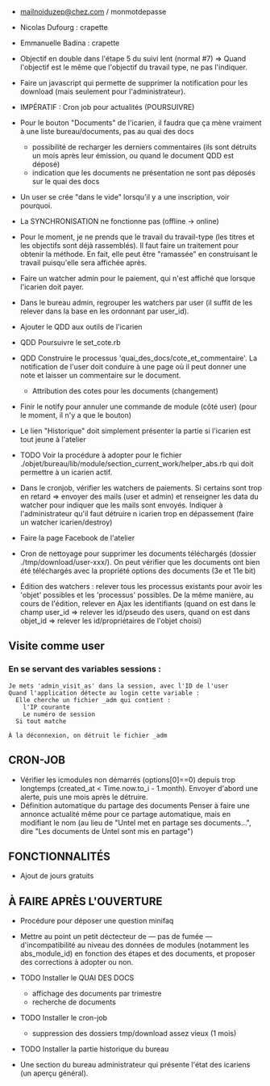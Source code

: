 * mailnoiduzep@chez.com / monmotdepasse
* Nicolas Dufourg   : crapette
* Emmanuelle Badina : crapette

* Objectif en double dans l'étape 5 du suivi lent (normal #7)
  => Quand l'objectif est le même que l'objectif du travail type, ne pas l'indiquer.

* Faire un javascript qui permette de supprimer la notification pour les
  download (mais seulement pour l'administrateur).

* IMPÉRATIF : Cron job pour actualités (POURSUIVRE)

* Pour le bouton "Documents" de l'icarien, il faudra que ça mène vraiment à une liste bureau/documents, pas au quai des docs
  - possibilité de recharger les derniers commentaires (ils sont détruits un mois après leur émission, ou quand le document QDD est déposé)
  -  indication que les documents ne présentation ne sont pas déposés sur le quai des docs
* Un user se crée "dans le vide" lorsqu'il y a une inscription, voir pourquoi.
* La SYNCHRONISATION ne fonctionne pas (offline -> online)

* Pour le moment, je ne prends que le travail du travail-type (les titres et les objectifs sont déjà rassemblés). Il faut faire un traitement pour obtenir la méthode. En fait, elle peut être "ramassée" en construisant le travail puisqu'elle sera affichée après.
* Faire un watcher admin pour le paiement, qui n'est affiché que lorsque l'icarien doit payer.
* Dans le bureau admin, regrouper les watchers par user (il suffit de les relever dans la base en les ordonnant par user_id).
* Ajouter le QDD aux outils de l'icarien
* QDD Poursuivre le set_cote.rb
* QDD Construire le processus 'quai_des_docs/cote_et_commentaire'. La notification de l'user doit conduire à une page où il peut donner une note et laisser un commentaire sur le document.

  - Attribution des cotes pour les documents (changement)
* Finir le notify pour annuler une commande de module (côté user) (pour le moment, il n'y a que le bouton)

* Le lien "Historique" doit simplement présenter la partie si l'icarien est tout jeune à l'atelier
* TODO Voir la procédure à adopter pour le fichier ./objet/bureau/lib/module/section_current_work/helper_abs.rb qui doit permettre à un icarien actif.
* Dans le cronjob, vérifier les watchers de paiements. Si certains sont trop en retard => envoyer des mails (user et admin) et renseigner les data du watcher pour indiquer que les mails sont envoyés. Indiquer à l'administrateur qu'il faut détruire n icarien trop en dépassement (faire un watcher icarien/destroy)
* Faire la page Facebook de l'atelier
* Cron de nettoyage pour supprimer les documents téléchargés (dossier ./tmp/download/user-xxx/). On peut vérifier que les documents ont bien été téléchargés avec la propriété options des documents (3e et 11e bit)
* Édition des watchers : relever tous les processus existants pour avoir les 'objet' possibles et les 'processus' possibles. De la même manière, au cours de l'édition, relever en Ajax les identifiants (quand on est dans le champ user_id => relever les id/pseudo des users, quand on est dans objet_id => relever les id/propriétaires de l'objet choisi)

## Visite comme user

### En se servant des variables sessions :

    Je mets 'admin_visit_as' dans la session, avec l'ID de l'user
    Quand l'application détecte au login cette variable :
      Elle cherche un fichier _adm qui contient :
        l'IP courante
        Le numéro de session
      Si tout matche

    À la déconnexion, on détruit le fichier _adm

## CRON-JOB

* Vérifier les icmodules non démarrés (options[0]==0) depuis trop longtemps (created_at < Time.now.to_i - 1.month). Envoyer d'abord une alerte, puis une mois après le détruire.
* Définition automatique du partage des documents
  Penser à faire une annonce actualité même pour ce partage automatique, mais en modifiant le nom (au lieu de "Untel met en partage ses documents…", dire "Les documents de Untel sont mis en partage")

## FONCTIONNALITÉS

* Ajout de jours gratuits

## À FAIRE APRÈS L'OUVERTURE

* Procédure pour déposer une question minifaq
* Mettre au point un petit déctecteur de — pas de fumée — d'incompatibilité au niveau des données de modules (notamment les abs_module_id) en fonction des étapes et des documents, et proposer des corrections à adopter ou non.

* TODO Installer le QUAI DES DOCS
  - affichage des documents par trimestre
  - recherche de documents

* TODO Installer le cron-job
  - suppression des dossiers tmp/download assez vieux (1 mois)

* TODO Installer la partie historique du bureau

* Une section du bureau administrateur qui présente l'état des icariens (un aperçu général).
